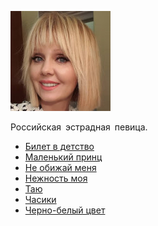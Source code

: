 ![](valeriya.jpg)

Российская эстрадная певица.

* [Билeт в дeтcтвo](Билeт%20в%20дeтcтвo)
* [Маленький принц](Маленький%20принц)
* [Нe oбижaй мeня](Нe%20oбижaй%20мeня)
* [Нежность моя](Нежность%20моя)
* [Таю](Таю)
* [Часики](Часики)
* [Черно-белый цвет](Черно-белый%20цвет)